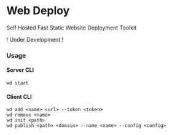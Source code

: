 # Web Deploy
Self Hosted Fast Static Website Deployment Toolkit 

! Under Development !

### Usage

#### Server CLI
```
wd start
```

#### Client CLI
```
wd add <name> <url> --token <token>
wd remove <name>
wd init <path>
wd publish <path> <domain> --name <name> --config <config>
```